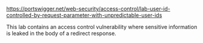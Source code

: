 https://portswigger.net/web-security/access-control/lab-user-id-controlled-by-request-parameter-with-unpredictable-user-ids

This lab contains an access control vulnerability where sensitive information is leaked in the body of a redirect response.